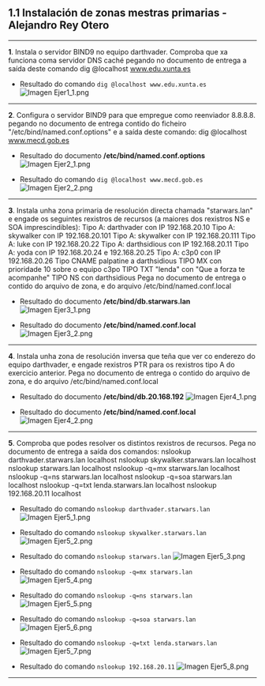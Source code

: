 ## 1.1 Instalación de zonas mestras primarias - Alejandro Rey Otero

---

**1**. Instala o servidor BIND9 no equipo darthvader. Comproba que xa funciona coma servidor DNS caché pegando no documento de entrega a saída deste comando dig @localhost www.edu.xunta.es

- Resultado do comando `dig @localhost www.edu.xunta.es` 
  ![Imagen Ejer1_1.png](/imagenes/Ejer1_1.png)

---

**2**. Configura o servidor BIND9 para que empregue como reenviador 8.8.8.8. pegando no documento de entrega contido do ficheiro "/etc/bind/named.conf.options" e a saída deste comando: dig @localhost www.mecd.gob.es

- Resultado do documento **/etc/bind/named.conf.options**
  ![Imagen Ejer2_1.png](/imagenes/Ejer2_1.png)

- Resultado do comando `dig @localhost www.mecd.gob.es`
![Imagen Ejer2_2.png](/imagenes/Ejer2_2.png)

---

**3**. Instala unha zona primaria de resolución directa chamada "starwars.lan" e engade os seguintes rexistros de recursos (a maiores dos rexistros NS e SOA imprescindibles):
Tipo A: darthvader con IP 192.168.20.10
Tipo A: skywalker con IP 192.168.20.101
Tipo A: skywalker con IP 192.168.20.111
Tipo A: luke con IP 192.168.20.22
Tipo A: darthsidious con IP 192.168.20.11
Tipo A: yoda con IP 192.168.20.24 e 192.168.20.25
Tipo A: c3p0 con IP 192.168.20.26
Tipo CNAME palpatine a darthsidious
TIPO MX con prioridade 10 sobre o equipo c3po
TIPO TXT "lenda" con "Que a forza te acompanhe"
TIPO NS con darthsidious
Pega no documento de entrega o contido do arquivo de zona, e do arquivo /etc/bind/named.conf.local

- Resultado do documento **/etc/bind/db.starwars.lan**
  ![Imagen Ejer3_1.png](/imagenes/Ejer3_1.png)

- Resultado do documento **/etc/bind/named.conf.local**
  ![Imagen Ejer3_2.png](/imagenes/Ejer3_2.png)

---

**4**. Instala unha zona de resolución inversa que teña que ver co enderezo do equipo darthvader, e engade rexistros PTR para os rexistros tipo A do exercicio anterior. Pega no documento de entrega o contido do arquivo de zona, e do arquivo /etc/bind/named.conf.local

- Resultado do documento **/etc/bind/db.20.168.192**
  ![Imagen Ejer4_1.png](/imagenes/Ejer4_1.png)

- Resultado do documento **/etc/bind/named.conf.local**
  ![Imagen Ejer4_2.png](/imagenes/Ejer4_2.png)

---

**5**. Comproba que podes resolver os distintos rexistros de recursos. Pega no documento de entrega a saída dos comandos:
nslookup darthvader.starwars.lan localhost
nslookup skywalker.starwars.lan localhost
nslookup starwars.lan localhost
nslookup -q=mx starwars.lan localhost
nslookup -q=ns starwars.lan localhost
nslookup -q=soa starwars.lan localhost
nslookup -q=txt lenda.starwars.lan localhost
nslookup 192.168.20.11 localhost

- Resultado do comando `nslookup darthvader.starwars.lan`
  ![Imagen Ejer5_1.png](/imagenes/Ejer5_1.png)

- Resultado do comando `nslookup skywalker.starwars.lan`
  ![Imagen Ejer5_2.png](/imagenes/Ejer5_2.png)

- Resultado do comando `nslookup starwars.lan`
  ![Imagen Ejer5_3.png](/imagenes/Ejer5_3.png)

- Resultado do comando `nslookup -q=mx starwars.lan`
  ![Imagen Ejer5_4.png](/imagenes/Ejer5_4.png)

- Resultado do comando `nslookup -q=ns starwars.lan`
  ![Imagen Ejer5_5.png](/imagenes/Ejer5_5.png)

- Resultado do comando `nslookup -q=soa starwars.lan`
  ![Imagen Ejer5_6.png](/imagenes/Ejer5_6.png)

- Resultado do comando `nslookup -q=txt lenda.starwars.lan`
  ![Imagen Ejer5_7.png](/imagenes/Ejer5_7.png)

- Resultado do comando `nslookup 192.168.20.11`
  ![Imagen Ejer5_8.png](/imagenes/Ejer5_8.png)

---

